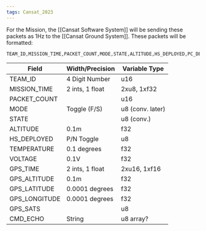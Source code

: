 ```yaml
---
tags: Cansat_2023
---
```


For the Mission, the [[Cansat Software System]] will be sending these packets as 1Hz to the [[Cansat Ground System]]. These packets will be formatted:

```
TEAM_ID,MISSION_TIME,PACKET_COUNT,MODE,STATE,ALTITUDE,HS_DEPLOYED,PC_DEPLOYED,MAST_RAISED,TEMPERATURE,VOLTAGE,GPS_TIME,GPS_ALTITDUDE,GPS_LATITUDE,GPS_LONGITUDE,GPS_SATS,TILT_X,TILT_Y,CMD_ECHO
```

| Field         | Width/Precision | Variable Type    |
| ------------- | --------------- | ---------------- |
| TEAM_ID       | 4 Digit Number  | u16              |
| MISSION_TIME  | 2 ints, 1 float | 2xu8, 1xf32     |
| PACKET_COUNT  |                 | u16              |
| MODE          | Toggle (F/S)    | u8 (conv. later) |
| STATE         |                 | u8 (conv.)       |
| ALTITUDE      | 0.1m            | f32              |
| HS_DEPLOYED   | P/N Toggle      | u8               |
| TEMPERATURE   | 0.1 degrees     | f32              |
| VOLTAGE       | 0.1V            | f32              |
| GPS_TIME      | 2 ints, 1 float | 2xu16, 1xf16     |
| GPS_ALTITUDE  | 0.1m            | f32              |
| GPS_LATITUDE  | 0.0001 degrees  | f32              |
| GPS_LONGITUDE | 0.0001 degrees  | f32              |
| GPS_SATS      |                 | u8               |
| CMD_ECHO      | String          | u8 array?                 |
